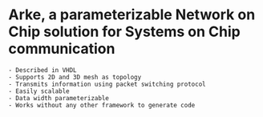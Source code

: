 # Arke, a parameterizable Network on Chip solution for Systems on Chip communication
    - Described in VHDL
    - Supports 2D and 3D mesh as topology
    - Transmits information using packet switching protocol
    - Easily scalable
    - Data width parameterizable
    - Works without any other framework to generate code